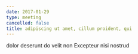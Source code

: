```yaml
---
date: 2017-01-29
type: meeting
cancelled: false
title: adipiscing ut amet, cillum proident, qui
---
```

dolor deserunt do velit non Excepteur nisi nostrud